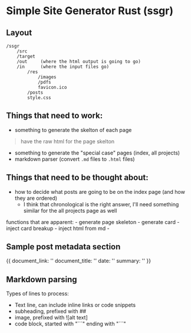 # Simple Site Generator Rust (ssgr)

## Layout

```
/ssgr
    /src
    /target
    /out     (where the html output is going to go)
    /in      (where the input files go)
        /res
            /images
            /pdfs
            favicon.ico
        /posts
        style.css
```

## Things that need to work: 

 - something to generate the skelton of each page
> have the raw html for the page skelton 
 - something to generate the "special case" pages (index, all projects)
 - markdown parser (convert `.md` files to `.html` files)

## Things that need to be thought about:

 - how to decide what posts are going to be on the index page (and how they are ordered)
    * I think that chronological is the right answer, I'll need something similar for the all projects page as well


functions that are apparent:
    - generate page skeleton
    - generate card
    - inject card breakup
    - inject html from md
    - 


## Sample post metadata section

{{
document_link: ''
document_title: ''
date: ''
summary: ''
}}

## Markdown parsing

Types of lines to process:
- Text line, can include inline links or code snippets
- subheading, prefixed with ##
- image, prefixed with \![alt text]
- code block, started with "\```" ending with "\```"
